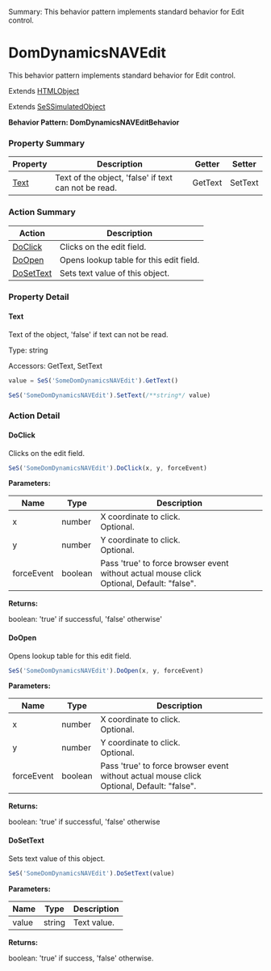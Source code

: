 Summary: This behavior pattern implements standard behavior for Edit control.

# DomDynamicsNAVEdit

This behavior pattern implements standard behavior for Edit control.
 
Extends [HTMLObject](HTMLObject.md)

Extends [SeSSimulatedObject](SeSSimulatedObject.md)





**Behavior Pattern: DomDynamicsNAVEditBehavior**


<!-- ============================== property summary ========================== -->



### Property Summary
| **Property** | **Description** | **Getter** | **Setter** |
| ------------ | --------------- | ---------- | ---------- |
| [Text](#text) | Text of the object, 'false' if text can not be read. | GetText | SetText |



<!-- ============================== action summary ========================== -->



### Action Summary
|  **Action** | **Description** | 
| ----------- | --------------- |
|  [DoClick](#doclick) | Clicks on the edit field. |
|  [DoOpen](#doopen) | Opens lookup table for this edit field. |
|  [DoSetText](#dosettext) | Sets text value of this object. |



<!-- ============================== property detail ========================== -->

### Property Detail

<a name="Text"></a>
#### Text

Text of the object, 'false' if text can not be read.



Type: string


Accessors: GetText, SetText

```javascript
value = SeS('SomeDomDynamicsNAVEdit').GetText()

SeS('SomeDomDynamicsNAVEdit').SetText(/**string*/ value)
```




<!-- ============================== action detail ========================== -->

### Action Detail

<a name="DoClick"></a>    
#### DoClick

Clicks on the edit field.

```javascript
SeS('SomeDomDynamicsNAVEdit').DoClick(x, y, forceEvent)
```


**Parameters:**

|  **Name** | **Type** | **Description** |
| ---------- | -------- | --------------- |
| x | number |  X coordinate to click.<br>Optional. |
| y | number |  Y coordinate to click.<br>Optional. |
| forceEvent | boolean |  Pass 'true' to force browser event without actual mouse click<br>Optional, Default: "false". |




**Returns:**

boolean: 'true' if successful, 'false' otherwise'



<a name="see.also.domdynamicsnavedit.doclick"></a>

<a name="DoOpen"></a>    
#### DoOpen

Opens lookup table for this edit field.

```javascript
SeS('SomeDomDynamicsNAVEdit').DoOpen(x, y, forceEvent)
```


**Parameters:**

|  **Name** | **Type** | **Description** |
| ---------- | -------- | --------------- |
| x | number |  X coordinate to click.<br>Optional. |
| y | number |  Y coordinate to click.<br>Optional. |
| forceEvent | boolean |  Pass 'true' to force browser event without actual mouse click<br>Optional, Default: "false". |




**Returns:**

boolean: 'true' if successful, 'false' otherwise



<a name="see.also.domdynamicsnavedit.doopen"></a>

<a name="DoSetText"></a>    
#### DoSetText

Sets text value of this object.

```javascript
SeS('SomeDomDynamicsNAVEdit').DoSetText(value)
```


**Parameters:**

|  **Name** | **Type** | **Description** |
| ---------- | -------- | --------------- |
| value | string |  Text value. |




**Returns:**

boolean: 'true' if success, 'false' otherwise.



<a name="see.also.domdynamicsnavedit.dosettext"></a>

  

